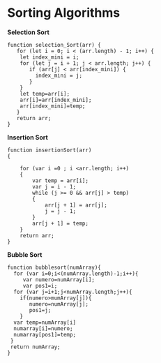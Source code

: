 # Sorting Algorithms
**Selection Sort**

    function selection_Sort(arr) {
       for (let i = 0; i < (arr.length) - 1; i++) {
        let index_mini = i;
        for (let j = i + 1; j < arr.length; j++) {
           if (arr[j] < arr[index_mini]) {
             index_mini = j;
           }
        }
        let temp=arr[i];
        arr[i]=arr[index_mini];
        arr[index_mini]=temp;
       }
       return arr;
    }

**Insertion Sort**

    function insertionSort(arr)  
    {  
         
        for (var i =0 ; i <arr.length; i++) 
        {  
            var temp = arr[i];  
            var j = i - 1; 
            while (j >= 0 && arr[j] > temp) 
            {  
                arr[j + 1] = arr[j];  
                j = j - 1;  
            }  
            arr[j + 1] = temp;  
        }
        return arr;  
    }  

**Bubble Sort**

    function bubblesort(numArray){
      for (var i=0;i<(numArray.length)-1;i++){
         var numero=numArray[i];
         var pos1=i;
      for (var j=i+1;j<numArray.length;j++){
        if(numero>mumArray[j]){
           numero=numArray[j];
           pos1=j;
        }
      var temp=numArray[i]
      numarray[i]=numero;
      numarray[pos1]=temp;
     }
     return numArray;
    }

